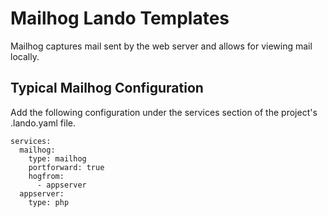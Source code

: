 # Mailhog Lando Templates
Mailhog captures mail sent by the web server and allows for viewing mail locally.


## Typical Mailhog Configuration
Add the following configuration under the services section of the project's .lando.yaml file.

```
services:
  mailhog:
    type: mailhog
    portforward: true
    hogfrom:
      - appserver
  appserver:
    type: php
```
